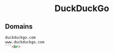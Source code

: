 


<h1 align="center">DuckDuckGo</h1>  


## Domains


```html
duckduckgo.com
www.duckduckgo.com
```<br>
